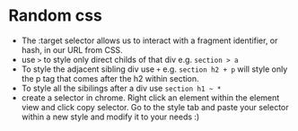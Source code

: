 
# Random css
- The :target selector allows us to interact with a fragment identifier, or hash, in our URL from CSS.
- use `>` to style only direct childs of that div e.g. `section > a`
- To style the adjacent sibling div use `+` e.g. `section h2 + p` will style only the p tag that comes after the h2 within section.
- To style all the sibilings after a div use `section h1 ~ *`
- create a selector in chrome. Right click an element within the element view and click copy selector. Go to the style tab and paste your selector within a new style and modify it to your needs :) 

